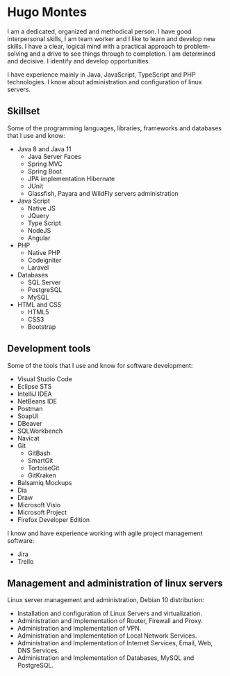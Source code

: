 # Hugo Montes
I am a dedicated, organized and methodical person. I have good interpersonal skills, I am team worker and I like to learn and develop new skills. I have a clear, logical mind with a practical approach to problem-solving and a drive to see things through to completion. I am determined and decisive. I identify and develop opportunities.

I have experience mainly in Java, JavaScript, TypeScript and PHP technologies. I know about  administration and configuration of linux servers.

## Skillset
Some of the programming languages, libraries, frameworks and databases that I use and know:
- Java 8 and Java 11
    - Java Server Faces
    - Spring MVC
    - Spring Boot
    - JPA implementation Hibernate
    - JUnit
    - Glassfish, Payara and WildFly servers administration
- Java Script
    - Native JS
    - JQuery
    - Type Script
    - NodeJS
    - Angular    
- PHP
    - Native PHP
    - Codeigniter
    - Laravel 
- Databases
    - SQL Server
    - PostgreSQL
    - MySQL
- HTML and CSS
    - HTML5
    - CSS3
    - Bootstrap

## Development tools
Some of the tools that I use and know for software development:
- Visual Studio Code
- Eclipse STS
- IntelliJ IDEA
- NetBeans IDE
- Postman
- SoapUI
- DBeaver
- SQLWorkbench
- Navicat
- Git
    - GitBash
    - SmartGit
    - TortoiseGit
    - GitKraken
- Balsamiq Mockups
- Dia
- Draw
- Microsoft Visio
- Microsoft Project
- Firefox Developer Edition

I know and have experience working with agile project management software:
- Jira
- Trello


## Management and administration of linux servers
Linux server management and administration, Debian 10 distribution:
- Installation and configuration of Linux Servers and virtualization.
- Administration and Implementation of Router, Firewall and Proxy.
- Administration and Implementation of VPN.
- Administration and Implementation of Local Network Services.
- Administration and Implementation of Internet Services, Email, Web, DNS Services.
- Administration and Implementation of Databases,
MySQL and PostgreSQL.